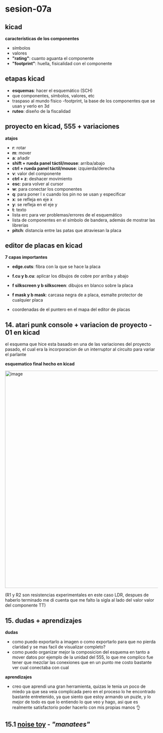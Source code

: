 # sesion-07a

## kicad

__características de los componentes__

- símbolos
- valores
- __"rating"__: cuanto aguanta el componente
- __"footprint"__: huella, fisicalidad con el componente

## etapas kicad

- __esquemas__: hacer el esquemático (SCH)
 - que componentes, símbolos, valores, etc
- traspaso al mundo físico
 -footprint, la base de los componentes que se usan y verlo en 3d
- __ruteo__: diseño de la fiscalidad 

## proyecto en kicad, 555 + variaciones

__atajos__

- __r__: rotar
- __m__: mover
- __a__: añadir
- __shift + rueda panel táctil/mouse__: arriba/abajo
- __ctrl + rueda panel táctil/mouse__: izquierda/derecha
- __v__: valor del componente
- __ctrl + z__: deshacer movimiento
- __esc__: para volver al cursor
- __w__: para conectar los componentes
- __q__: para poner l x cuando los pin no se usan y especificar
- __x__: se refleja en  eje x
- __y__: se refleja en el eje y
- __t__: texto
- lista erc para ver problemas/errores de el esquemático
- lista de componentes en el símbolo de bandera, además de mostrar las librerías
- __pitch__: distancia entre las patas que atraviesan la placa

## editor de placas en kicad

__7 capas importantes__

- __edge.cuts__: fibra con la que se hace la placa
- __f.cu y b.cu__: aplicar los dibujos de cobre por arriba y abajo
- __f silkscreen y b silkscreen__: dibujos en blanco sobre la placa
- __f mask y b mask__: carcasa negra de a placa, esmalte protector de cualquier placa

- coordenadas de el puntero en el mapa del editor de placas
  
## 14. atari punk console + variacion de proyecto - 01 en kicad

el esquema que hice esta basado en una de las variaciones del proyecto pasado, el cual era la incorporacion de un interruptor al circuito para variar el parlante

__esquematico final hecho en kicad__

<img width="715" alt="image" src="https://github.com/user-attachments/assets/9d5354af-04d2-4b84-9b90-760360470422" />

(R1 y R2 son resistencias experimentales en este caso LDR, despues de haberlo terminado me di cuenta que me falto la sigla al lado del valor valor del componente TT)

## 15. dudas + aprendizajes

__dudas__

- como puedo exportarlo a imagen o como exportarlo para que no pierda claridad y se mas facil de visualizar completo?
- como puedo organizar mejor la composicion del esquema en tanto a mover datos por ejemplo de la unidad del 555, lo que me complico fue tener que mezclar las conexiones que en un punto me costo bastante ver cual conectaba con cual

__aprendizajes__

- creo que aprendi una gran herramienta, quizas le tenia un poco de miedo ya que sea veia complicada pero en el proceso lo he encontrado bastante entretenido, ya que siento que estoy armando un puzle, y lo mejor de todo es que lo entiendo lo que veo y hago, asi que es realmente satisfactorio poder hacerlo con mis propias manos 👌

## 15.1 [noise toy](https://loudobjects.bandcamp.com/album/noise-toys) -  ___"manatees"___



